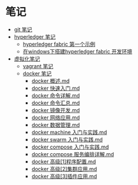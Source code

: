 # 笔记	

+ [git 笔记](https://github.com/hooj0/notes/blob/master/git/Git%20%E4%BD%BF%E7%94%A8%E6%89%8B%E5%86%8C.md)
+ [hyperledger 笔记](https://github.com/hooj0/notes/tree/master/hyperledger)
  + [hyperledger fabric 第一个示例](https://github.com/hooj0/notes/blob/master/hyperledger/hyperledger%20fabric%20%E7%AC%AC%E4%B8%80%E4%B8%AA%E7%A4%BA%E4%BE%8B.md)
  + [在windows下搭建hyperledger fabric 开发环境](https://github.com/hooj0/notes/blob/master/hyperledger/%E5%9C%A8windows%E4%B8%8B%E6%90%AD%E5%BB%BAhyperledger%20fabric%20%E5%BC%80%E5%8F%91%E7%8E%AF%E5%A2%83.md)
+ [虚拟化笔记](https://github.com/hooj0/notes/tree/master/virtual)
  + [vagrant 笔记](https://github.com/hooj0/notes/blob/master/virtual/vagrant/vagrant%20%E7%9A%84%E5%AE%89%E8%A3%85%E5%92%8C%E4%BD%BF%E7%94%A8.md)
  + [docker 笔记](https://github.com/hooj0/notes/tree/master/virtual/docker)
    + [docker 概述.md](https://github.com/hooj0/notes/blob/master/virtual/docker/docker%20%E6%A6%82%E8%BF%B0.md) 
    + [docker 快速入门.md](https://github.com/hooj0/notes/blob/master/virtual/docker/docker%20%E5%BF%AB%E9%80%9F%E5%85%A5%E9%97%A8.md) 
    + [docker 命令详解.md](https://github.com/hooj0/notes/blob/master/virtual/docker/docker%20%E5%91%BD%E4%BB%A4%E8%AF%A6%E8%A7%A3.md) 
    + [docker 命令汇总.md](https://github.com/hooj0/notes/blob/master/virtual/docker/docker%20%E5%91%BD%E4%BB%A4%E6%B1%87%E6%80%BB.md) 
    + [docker 镜像开发.md](https://github.com/hooj0/notes/blob/master/virtual/docker/docker%20%E9%95%9C%E5%83%8F%E5%BC%80%E5%8F%91.md) 
    + [docker 网络应用.md](https://github.com/hooj0/notes/blob/master/virtual/docker/docker%20%E7%BD%91%E7%BB%9C%E5%BA%94%E7%94%A8.md) 
    + [docker 数据管理.md](https://github.com/hooj0/notes/blob/master/virtual/docker/docker%20%E6%95%B0%E6%8D%AE%E7%AE%A1%E7%90%86.md) 
    + [docker machine 入门与实践.md](https://github.com/hooj0/notes/blob/master/virtual/docker/docker%20machine%20%E5%85%A5%E9%97%A8%E4%B8%8E%E5%AE%9E%E8%B7%B5.md) 
    + [docker swarm 入门与实践.md](https://github.com/hooj0/notes/blob/master/virtual/docker/docker%20swarm%20%E5%85%A5%E9%97%A8%E4%B8%8E%E5%AE%9E%E8%B7%B5.md) 
    + [docker compose 入门与实践.md](https://github.com/hooj0/notes/blob/master/virtual/docker/docker%20compose%20%E5%85%A5%E9%97%A8%E4%B8%8E%E5%AE%9E%E8%B7%B5.md) 
    + [docker compose 服务编排详解.md](https://github.com/hooj0/notes/blob/master/virtual/docker/docker%20compose%20%E6%9C%8D%E5%8A%A1%E7%BC%96%E6%8E%92%E8%AF%A6%E8%A7%A3.md) 
    + [docker 高级[1]程序配置.md](/hooj0/notes/blob/master/virtual/docker/docker%20%E9%AB%98%E7%BA%A7%5B1%5D%E7%A8%8B%E5%BA%8F%E9%85%8D%E7%BD%AE.md)
    + [docker 高级[2]集群应用.md](/hooj0/notes/blob/master/virtual/docker/docker%20%E9%AB%98%E7%BA%A7%5B2%5D%E9%9B%86%E7%BE%A4%E5%BA%94%E7%94%A8.md)
    + [docker 高级[3]插件应用.md](/hooj0/notes/blob/master/virtual/docker/docker%20%E9%AB%98%E7%BA%A7%5B3%5D%E6%8F%92%E4%BB%B6%E5%BA%94%E7%94%A8.md)


